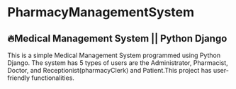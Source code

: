 # PharmacyManagementSystem
<h2>🔥Medical Management System || Python Django</h2>
  
  
   <p>This is a simple Medical Management System programmed using Python Django. The system has 5 types of users are the Administrator, Pharmacist, Doctor, and Receptionist(pharmacyClerk) and Patient.This project has user-friendly functionalities.</p>
   
   








